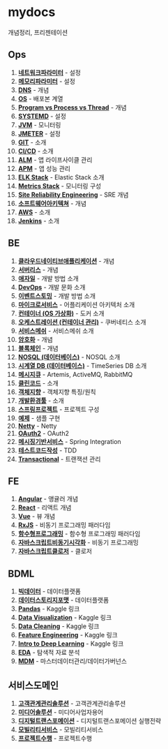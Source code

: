 # mydocs
개념정리, 프리젠테이션

## Ops
1. [**네트워크파라미터**](./네트워크파라미터.md) - 설정
1. [**메모리파라미터**](./메모리파라미터.md) - 설정
1. [**DNS**](./DNS.md) - 개념
1. [**OS**](./os.md) - 배포본 계열
1. [**Program vs Process vs Thread**](./ProcessVsThread.md) - 개념
1. [**SYSTEMD**](./systemd.md) - 설정
1. [**JVM**](./JVM.md) - 모니터링
1. [**JMETER**](./Jmeter.md) - 설정
1. [**GIT**](./git.md) - 소개
1. [**CI/CD**](./CICD.md) - 소개
1. [**ALM**](./ALM.md) - 앱 라이프사이클 관리
1. [**APM**](./APM.md) - 앱 성능 관리
1. [**ELK Stack**](./ELK.md) - Elastic Stack 소개
1. [**Metrics Stack**](./메트릭스스택.md) - 모니터링 구성
1. [**Site Reliability Engineering**](./DevOpsVsSRE.md) - SRE 개념
1. [**소프트웨어아키텍쳐**](./소프트웨어아키텍쳐.md) - 개념
1. [**AWS**](./AWS.md) - 소개
1. [**Jenkins**](./Jenkins.md) - 소개

## BE
1. [**클라우드네이티브애플리케이션**](./클라우드네이티브애플리케이션.md) - 개념
1. [**서버리스**](./서버리스.md) - 개념
1. [**애자일**](./애자일.md) - 개발 방법 소개
1. [**DevOps**](./데브옵스.md) - 개발 문화 소개
1. [**이벤트스토밍**](./이벤트스토밍.md) - 개발 방법 소개
1. [**마이크로서비스**](./마이크로서비스.md) - 어플리케이션 아키텍처 소개
1. [**컨테이너 (OS 가상화)**](./도커.md) - 도커 소개
1. [**오케스트레이션 (컨테이너 관리)**](./쿠버네티스.md) - 쿠버네티스 소개
1. [**서비스메쉬**](./이스티오.md) - 서비스메쉬 소개
1. [**암호화**](./암호화.md) - 개념
1. [**블록체인**](./블록체인.md) - 개념
1. [**NOSQL (데이터베이스)**](./데이터베이스_NOSQL.md) - NOSQL 소개
1. [**시계열 DB (데이터베이스)**](./데이터베이스_TSDB.md) - TimeSeries DB 소개
1. [**메시지큐**](./메시지큐.md) - Artemis, ActiveMQ, RabbitMQ
1. [**클린코드**](./cleancode.md) - 소개
1. [**객체지향**](./객체지향.md) - 객체지향 특징/원칙
1. [**개발환경툴**](./TOOL.md) - 소개
1. [**스프링프로젝트**](./스프링프로젝트.md) - 프로젝트 구성
1. [**예제**](https://github.com/dennieyu/myapp) - 샘플 구현
1. [**Netty**](./Netty_202012.pdf) - Netty
1. [**OAuth2**](./OAuth2_202102.pdf) - OAuth2
1. [**메시징기반서비스**](./Spring_Integration_202103.pdf) - Spring Integration
1. [**테스트코드작성**](./테스트코드작성.md) - TDD
1. [**Transactional**](./Transactional.md) - 트랜잭션 관리

## FE
1. [**Angular**](./Angular_202012.pdf) - 앵귤러 개념
1. [**React**](./React_202009.pdf) - 리액트 개념
1. [**Vue**](./Vue_202009.pdf) - 뷰 개념
1. [**RxJS**](./RxJS_202101.pdf) - 비동기 프로그래밍 패러다임
1. [**함수형프로그래밍**](./함수형프로그래밍_202101.pdf) - 함수형 프로그래밍 패러다임
1. [**자바스크립트비동기시각화**](./자바스크립트비동기시각화.md) - 비동기 프로그래밍
1. [**자바스크립트클로저**](./자바스크립트클로저.md) - 클로저

## BDML
1. [**빅데이터**](./빅데이터_202103.pdf) - 데이터플랫폼
1. [**데이터스토리지포맷**](./데이터스토리지포맷.md) - 데이터플랫폼
1. [**Pandas**](https://www.kaggle.com/learn/pandas) - Kaggle 링크
1. [**Data Visualization**](https://www.kaggle.com/learn/data-visualization) - Kaggle 링크
1. [**Data Cleaning**](https://www.kaggle.com/learn/data-cleaning) - Kaggle 링크
1. [**Feature Engineering**](https://www.kaggle.com/learn/feature-engineering) - Kaggle 링크
1. [**Intro to Deep Learning**](https://www.kaggle.com/learn/intro-to-deep-learning) - Kaggle 링크
1. [**EDA**](./EDA.md) - 탐색적 자료 분석
1. [**MDM**](./MDM.md) - 마스터데이터관리/데이터가버넌스

## 서비스도메인
1. [**고객관계관리솔루션**](./고객관계관리솔루션.md) - 고객관계관리솔루션
1. [**미디어솔루션**](./미디어사업자용어.md) - 미디어사업자용어
1. [**디지털트랜스포메이션**](./디지털트랜스포메이션.md) - 디지털트랜스포메이션 실행전략
1. [**모빌리티서비스**](./모빌리티서비스.md) - 모빌리티서비스
1. [**프로젝트수행**](./프로젝트수행.md) - 프로젝트수행
